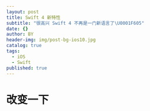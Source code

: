 ```yaml
---
layout: post
title: Swift 4 新特性
subtitle: "很高兴 Swift 4 不再是一门新语言了\U0001F605"
date: {}
author: BY
header-img: img/post-bg-ios10.jpg
catalog: true
tags:
  - iOS
  - Swift
published: true
---
```

# 改变一下